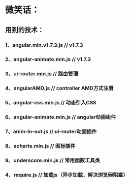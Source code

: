 # 微笑话：

## 用到的技术：
### 1、angular.min.v1.7.3.js	// v1.7.3
### 2、angular-animate.min.js	// v1.7.3
### 3、ui-router.min.js			// 路由管理
### 4、angularAMD.js			// controller AMD方式注册
### 5、angular-css.min.js		// 动态引入CSS
### 6、angular-animate.min.js	// angular动画组件
### 7、anim-in-out.js			// ui-router动画插件
### 8、echarts.min.js			// 图标插件
### 9、underscore.min.js		// 常用函数工具类
### 4、require.js				// 加载js（异步加载，解决浏览器阻塞）